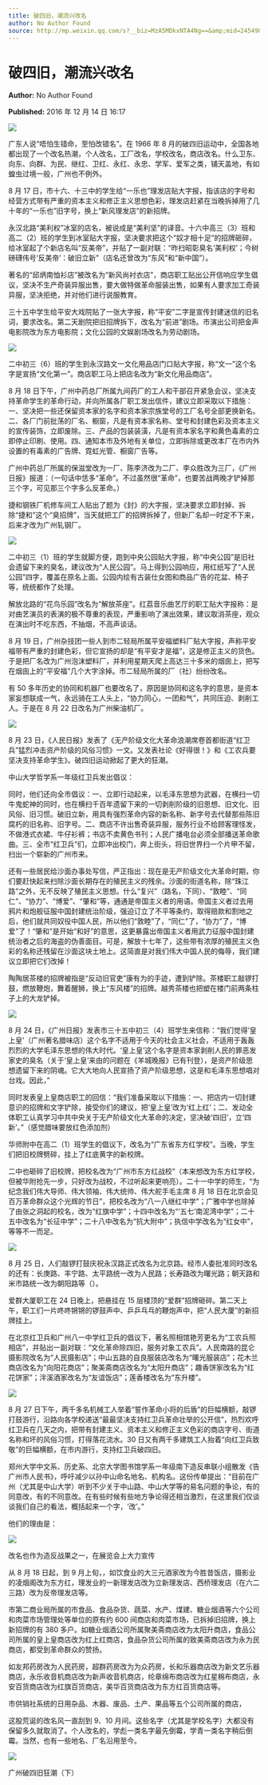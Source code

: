 ```yaml
---
title: 破四旧，潮流兴改名
author: No Author Found
source: http://mp.weixin.qq.com/s?__biz=MzA5MDkxNTA4Ng==&amp;mid=2454904950&amp;idx=1&amp;sn=632cabda891b6647b3dc1fb26290154b&amp;chksm=87a22817b0d5a10188c2f28b82536b8544c3f3d645789ffa92b4f01f5a71452e9958a71b70a8#rd
---
```


# 破四旧，潮流兴改名

**Author:** No Author Found

**Published:** 2016 年 12 月 14 日 16:17

![](http://mmbiz.qpic.cn/mmbiz_jpg/PJWG74pLsMY6VjSs8icl92DouG8adAGS0ibIkmicA6dYrXchQel1ic3LTtD572I9r9sbW2tOnBvpibgicAXRcdc4p5aA/0?wx_fmt=jpeg)

广东人说“唔怕生错命，至怕改错名”。在 1966 年 8 月的破四旧运动中，全国各地都出现了一个改名热潮，个人改名，工厂改名，学校改名，商店改名。什么卫东、向东、向群、为民、继红、卫红、永红、永忠、学军、爱军之类，铺天盖地，有如蝗虫过境一般，广州也不例外。

8 月 17 日，市十六、十三中的学生给“一乐也”理发店贴大字报，指该店的字号和经营方式带有严重的资本主义和修正主义思想色彩，理发店赶紧在当晚拆掉用了几十年的“一乐也”旧字号，换上“新风理发店”的新招牌。

永汉北路“美利权”冰室的店名，被说成是“美利坚”的译音。十六中高三（3）班和高二（2）班的学生到冰室贴大字报，坚决要求把这个“奴才相十足”的招牌砸碎，给冰室起了个新店名叫“反美帝”，并贴了一副对联：“昨扫昭彰臭名‘美利权’；今树磅礴伟号‘反美帝’：破旧立新”（店名还曾改为“东风”和“新中国”）。

著名的“邱炳南恤衫店”被改名为“新风尚衬衣店”，商店职工贴出公开信响应学生倡议，坚决不生产奇装异服出售，要大做特做革命服装出售，如果有人要求加工奇装异服，坚决拒绝，并对他们进行说服教育。

三十五中学生给平安大戏院贴了一张大字报，称“平安”二字是宣传封建迷信的旧名词，要求改名。第二天剧院把旧招牌拆下，改名为“前进”剧场。市演出公司把金声电影院改为东方电影院；文化公园的文娱剧场改名为劳动剧场。

![](http://mmbiz.qpic.cn/mmbiz_jpg/PJWG74pLsMa0hrxwvo8KyuGQLYpQ8W7zJiamwIxCrz38wCRUdXRrt3NCiacpT94EdnXAQcLfqibRYyJOp5ibeJmtKA/0?wx_fmt=jpeg)

二中初三（6）班的学生到永汉路文一文化用品店门口贴大字报，称“文一”这个名字是宣扬“文化第一”。商店职工马上把店名改为“新文化用品商店”。

8 月 18 日下午，广州中药总厂所属九间药厂的工人和干部召开紧急会议，坚决支持革命学生的革命行动，并向所属各厂职工发出信件，建议立即采取以下措施：一、坚决把一些还保留资本家的名字和资本家宗族堂号的工厂名号全部更换新名。二、各厂门前批荡的厂名、橱窗，凡是有资本家名称、堂号和封建色彩及资本主义的宣传装饰，立即废除。三、产品的包装装潢，凡是有资本家名字和黄色毒素的立即停止印刷、使用。四、通知本市及外地有关单位，立即拆除或更改本厂在市内外设置的有毒素的广告牌、霓虹光管、橱窗广告等。

广州中药总厂所属的保滋堂改为一厂、陈李济改为二厂、李众胜改为三厂，《广州日报》报道：（一句话中恁多“革命”。不过虽然很“革命”，也要苦战两晚才铲掉那三个字，可见那三个字多么反革命。）

捷和钢铁厂机修车间工人贴出了题为《封》的大字报，坚决要求立即封掉、拆除“捷和”这个“臭招牌”，当天就把工厂的招牌拆掉了，但新厂名却一时定不下来，后来才改为广州轧钢厂。

![](http://mmbiz.qpic.cn/mmbiz_jpg/PJWG74pLsMa0hrxwvo8KyuGQLYpQ8W7zgJfBXrLFUHibIe8ibwMsicQzZp97T4xPibkEibd7LAk5CotmwtKOQcDOfJA/0?wx_fmt=jpeg)

二中初三（1）班的学生就脚方便，跑到中央公园贴大字报，称“中央公园”是旧社会遗留下来的臭名，建议改为“人民公园”。马上得到公园响应，用红纸写了“人民公园”四字，覆盖在原名上面。公园内绘有古装仕女图和商品广告的花盆、椅子等，统统都作了处理。

解放北路的“花鸟乐园”改名为“解放茶座”。红荔音乐曲艺厅的职工贴大字报称：是对曲艺演员的表演的极不尊重的表现，严重影响了演出效果，建议取消茶座，观众在演出时不吃东西，不抽烟，不高声谈话。

8 月 19 日，广州杂技团一些人到市二轻局所属平安福塑料厂贴大字报，声称平安福带有严重的封建色彩，但它宣扬的却是“有平安才是福”，这是修正主义的货色。于是把厂名改为广州泡沫塑料厂，并利用星期天爬上高达三十多米的烟囱上，把写在烟囱上的“平安福”几个大字涂掉。市二轻局所属的厂（社）纷纷改名。

有 50 多年历史的协同和机器厂也要改名了，原因是协同和这名字的意思，是资本家妄想联成一气，永远骑在工人头上，“协力同心，一团和气”，共同压迫、剥削工人。于是在 8 月 22 日改名为广州柴油机厂。

![](http://mmbiz.qpic.cn/mmbiz_jpg/PJWG74pLsMa0hrxwvo8KyuGQLYpQ8W7zqYicORbljgv9grKPIv275sjuMQ1RFLCsf2iaYV1ObS9foXotJsKIbLVw/0?wx_fmt=jpeg)

8 月 23 日，《人民日报》发表了《无产阶级文化大革命浪潮席卷首都街道“红卫兵”猛烈冲击资产阶级的风俗习惯》一文。又发表社论《好得很！》和《工农兵要坚决支持革命学生》。破四旧运动掀起了更大的狂潮。

中山大学哲学系一年级红卫兵发出倡议：

同时，他们还向全市倡议：一、立即行动起来，以毛泽东思想为武器，在横扫一切牛鬼蛇神的同时，也在横扫千百年遗留下来的一切剥削阶级的旧思想、旧文化、旧风俗、旧习惯。破旧立新，用具有强烈革命内容的新名称、新字号去代替那些陈旧腐朽的旧名称、旧字号。二、商店不许出售奇装异服，服务行业不给顾客理怪发，不做港式衣裙、牛仔衫裤；书店不卖黄色书刊；人民广播电台必须全部播送革命歌曲。三、全市“红卫兵”们，立即冲出校门，奔上街头，将旧世界扫一个片甲不留，扫出一个崭新的广州市来。

还有一些居民给沙面办事处写信，严正指出：现在是无产阶级文化大革命时期，你们要赶快起来扫除沙面长期存在的殖民主义的残余。沙面的街道名称，除“珠江路”之外，无不反映了殖民主义思想。什么“复兴”（路名，下同）、“敦睦”、“同仁”、“协力”、“博爱”、“肇和”等，通通是帝国主义者的用语。帝国主义者过去用鸦片和炮舰征服中国封建统治阶级，强迫订立了不平等条约，取得赔款和割地之后，他们就共同奴役中国人民，所以他们“敦睦”了，“同仁”了，“协力”了，“博爱”了！“肇和”是开始“和好”的意思，这更暴露出帝国主义者用武力征服中国封建统治者之后的海盗的伪善面目。可是，解放十七年了，这些带有浓厚的殖民主义色彩的名称还残留在沙面这块土地上。这简直是对我们伟大中国人民的侮辱，我们建议立即把它们改掉！

陶陶居茶楼的招牌被指是“反动旧官吏”康有为的手迹，遭到铲除。茶楼职工敲锣打鼓，燃放鞭炮，舞着醒狮，换上“东风楼”的招牌。越秀茶楼也把塑在楼门前两条柱子上的大龙铲掉。

![](http://mmbiz.qpic.cn/mmbiz_jpg/PJWG74pLsMa0hrxwvo8KyuGQLYpQ8W7ztyyozflaib1qAVJR34BD66b873sWHQ1HYe5iauibpyzWyE9rrBb9T6OmA/0?wx_fmt=jpeg)

8 月 24 日，《广州日报》发表市三十五中初三（4）班学生来信称：“我们觉得‘皇上皇’（广州著名腊味店）这个名字不适用于今天的社会主义社会，不适用于轰轰烈烈的大学毛泽东思想的伟大时代。‘皇上皇’这个名字是资本家剥削人民的罪恶发家史的臭名（关于‘皇上皇’来由的问题在《羊城晚报》已有刊登），是资产阶级思想遗留下来的阴魂。它大大地向人民宣扬了资产阶级思想，这是和毛泽东思想唱对台戏。因此，”

同时发表皇上皇商店职工的回信：“我们准备采取以下措施：一、把店内一切封建意识的招牌和文字铲除，接受你们的建议，把‘皇上皇’改为‘红上红’；二、发动全体职工认真学习中共中央关于无产阶级文化大革命的决定，坚决破‘四旧’，立‘四新’。”（感觉腊味要放红色添加剂）

华师附中在高二（1）班学生的倡议下，改名为“广东省东方红学校”。当晚，学生们把旧校牌劈碎，挂上了红底黄字的新校牌。

二中也砸碎了旧校牌，把校名改为“广州市东方红战校”（本来想改为东方红学校，但被华附抢先一步，只好改为战校，不过听起来更响亮）。二十一中学的师生，“为纪念我们伟大导师、伟大领袖、伟大统帅、伟大舵手毛主席 8 月 18 日在北京会见百万革命群众这个光辉的节日”，把校名改为“八一八继红中学”；广雅中学也除掉了由张之洞起的校名，改为“红旗中学”；十四中改名为“‘五七’南泥湾中学”；二十五中改名为“长征中学”；二十八中改名为“抗大附中”；执信中学改名为“红女中”，等等不一而足。

![](http://mmbiz.qpic.cn/mmbiz_jpg/PJWG74pLsMa0hrxwvo8KyuGQLYpQ8W7zSvfl1pVnBxYG3gaYOvD2Popbqf2uXuSM0kP885KPgYfaCbpZjczceQ/0?wx_fmt=jpeg)

8 月 25 日，人们敲锣打鼓庆祝永汉路正式改名为北京路。经市人委批准同时改名的还有：长庚路、丰宁路、太平路统一改为人民路；长寿路改为曙光路；朝天路和米市路统一改为朝阳路等（）。

爱群大厦职工在 24 日晚上，把悬挂在 15 层楼顶的“爱群”招牌砸碎。第二天上午，职工们一片咚咚锵锵的锣鼓声中、乒乒乓乓的鞭炮声中，把“人民大厦”的新招牌挂上。

在北京红卫兵和广州八一中学红卫兵的倡议下，著名照相馆艳芳更名为“工农兵照相店”，并贴出一副对联：“文化革命除四旧，服务对象工农兵”。人民南路的昆仑摄影院改名为“人民摄影店”；中山五路的自良服装店改名为“曙光服装店”；花木兰商店改名为“向阳花商店”；聚美斋商店改名为“太阳升商店”；趣香饼家改名为“红花饼家”；泮溪酒家改名为“友谊饭店”；莲香楼改名为“东升楼”。

![](http://mmbiz.qpic.cn/mmbiz_jpg/PJWG74pLsMa0hrxwvo8KyuGQLYpQ8W7zbSGpj6wXbsicOG2YjtXrSicP0ywyNtVAZoGCIct3ia9uQZXZwek7FibhhQ/0?wx_fmt=jpeg)

8 月 27 日下午，两千多名机械工人举着“誓作革命小将的后盾”的巨幅横额，敲锣打鼓游行，沿路向各学校递送“最最坚决支持红卫兵革命壮举的公开信”，热烈欢呼红卫兵在几天之内，把带有封建主义、资本主义和修正主义色彩的商店字号、街道名称和坏的风俗习惯，打得落花流水。30 日又有两千多建筑工人抬着“向红卫兵致敬”的巨幅横额，在市内游行，支持红卫兵破四旧。

郑州大学中文系、历史系、北京大学图书馆学系一年级南下造反串联小组散发《告广州市人民书》，呼吁减少以孙中山命名地名、机构名。这份传单提出：“目前在广州（尤其是中山大学）听到不少关于中山路、中山大学等的易名问题的争论，有的同意改，有的不同意改。在有些时候有些地方争论得还相当激烈，在这里我们仅谈谈我们自己的看法，概括起来一个字，‘改’。”

他们的理由是：

![](http://mmbiz.qpic.cn/mmbiz_jpg/PJWG74pLsMb1W9JD3FfEKlyVStyHh7zKmeSAEiaZzibVq6PGhYA6TGFibKk7wZQOQAGB7kdZyiaAxMmREz2HWIq4IA/0?wx_fmt=jpeg)

改名也作为造反战果之一，在展览会上大力宣传

从 8 月 18 日起，到 9 月上旬，，如饮食业的大三元酒家改为今胜昔饭店，摄影业的凌烟阁改为东方红，理发业的一新理发店改为立新理发店、西桥理发店（在六二三路）改为反帝理发店等。

市第二商业局所属的市食品、食品杂货、蔬菜、水产、煤建、糖业烟酒等六个公司和肉菜市场管理处等单位的原有约 600 间商店和肉菜市场，已拆掉旧招牌，换上新招牌的有 380 多户。如糖业烟酒公司所属聚美斋商店改为太阳升商店，食品公司所属的皇上皇商店改为红上红商店，食品杂货公司所属的致美斋商店改为永为民商店，都受到革命群众的赞扬。

如友邦药房改为人民药房，超群药房改为为众药房，长和乐器商店改为新文艺乐器商店，永乐收音机商店改为新声收音机商店，纶章绵布商店改为红星棉布商店，永安百货商店改为红旗百货商店，美华百货商店改为东方红百货商店等。

市供销社系统的日用杂品、木器、废品、土产、果品等五个公司所属的商店，

这股荒诞的改名风一直刮到 9、10 月间。这些名字（尤其是学校名字）大都没有保留多久就取消了。个人改名的，学彪一类名字最先倒霉，学青一类名字稍后倒霉。当然，也有一些地名、厂名沿用至今。

![](http://mmbiz.qpic.cn/mmbiz_gif/PJWG74pLsMYf2b50xFTbTsibmjv5gNVOx0WJKjAxnCMLPMTc6Ofg5xtQ4IbdOME8K4hNfnWUtQcdJXBQRWvkCwg/0?wx_fmt=gif)

广州破四旧狂潮（下）
